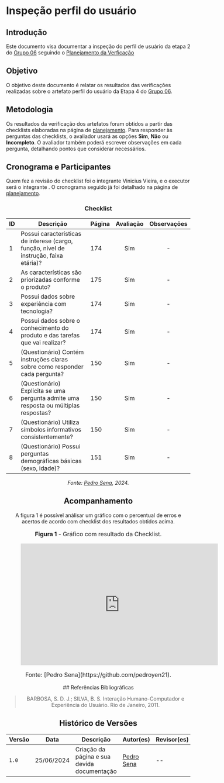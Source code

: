 # Inspeção perfil do usuário

## Introdução

Este documento visa documentar a inspeção do perfil de usuário da etapa 2 do [Grupo 06](https://interacao-humano-computador.github.io/2024.1-DETRANDF) seguindo o [Planejamento da Verficação](./planejamento.md)


## Objetivo

O objetivo deste documento é relatar os resultados das verificações realizadas sobre o artefato perfil do usuário da Etapa 4 do [Grupo 06](https://interacao-humano-computador.github.io/2024.1-DETRANDF).

## Metodologia

Os resultados da verificação dos artefatos foram obtidos a partir das checklists elaboradas na página de [planejamento](./planejamento.md). Para responder às perguntas das checklists, o avaliador usará as opções **Sim**, **Não** ou **Incompleto**. O avaliador também poderá escrever observações em cada pergunta, detalhando pontos que considerar necessários.

## Cronograma e Participantes

Quem fez a revisão do checklist foi o integrante Vinicius Vieira, e o executor será o integrante [](https://github.com/). O cronograma seguido já foi detalhado na página de [planejamento](./planejamento.md).
<center>

### Checklist

<center>


| ID  | Descrição          | Página | Avaliação | Observações |
| --- | ----- | ------------ | :-------: | :---------: |
| 1   | Possui características de interese (cargo, função, nível de instrução, faixa etária)?  | 174 |     Sim     |      -      |
| 2   | As características são priorizadas conforme o produto?    | 175 |     Sim     |      -      |
| 3   | Possui dados sobre experiência com tecnologia?    | 174 |    Sim     |      -      |
| 4   | Possui dados sobre o conhecimento do produto e das tarefas que vai realizar? | 174  |     Sim     |      -      |
| 5   | (Questionário) Contém instruções claras sobre como responder cada pergunta?  | 150 |     Sim    |      -      |
| 6  | (Questionário) Explicita se uma pergunta admite uma resposta ou múltiplas respostas?| 150  |     Sim    |      -      |
| 7   | (Questionário) Utiliza símbolos informativos consistentemente?   | 150 |     Sim    |      -      |
| 8   | (Questionário) Possui perguntas demográficas básicas (sexo, idade)?  | 151 |     Sim    |      -      |

_Fonte: [Pedro Sena](https://github.com/pedroyen21), 2024._

## Acompanhamento

A figura 1 é possível análisar um gráfico com o percentual de erros e acertos de acordo com checklist dos resultados obtidos acima.

<figure markdown>
<font size="3"><p style="text-align: center"><b>Figura 1</b> - Gráfico com resultado da Checklist.</p></font>
<iframe width="539" height="333" seamless frameborder="0" scrolling="no" src="https://docs.google.com/spreadsheets/d/e/2PACX-1vR3MVzA3YqsA9BFsnNEfxxqoXiAKdV707I1Fk9otAVU83qTtaSDkRSKTJ8P2xds5-3OuzFI9jHjTdRM/pubchart?oid=980174922&amp;format=interactive"></iframe><figcaption><font size="3"><p style="text-align: center">Fonte: [Pedro Sena](https://github.com/pedroyen21).</p></font></figcaption>
</figure>

</center>
## Referências Bibliográficas

> BARBOSA, S. D. J.; SILVA, B. S. Interação Humano-Computador e Experiência do Usuário. Rio de Janeiro, 2011.

## Histórico de Versões

| Versão | Data       | Descrição                                   | Autor(es)                                              | Revisor(es) |
| ------ | ---------- | ------------------------------------------- | ------------------------------------------------------ | ----------- |
| `1.0`  | 25/06/2024 | Criação da página e sua devida documentação | [Pedro Sena](https://github.com/pedroyen21) | --          |